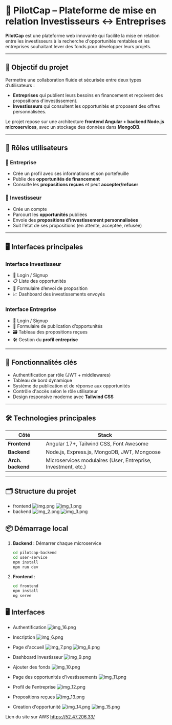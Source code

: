 # 🚀 PilotCap – Plateforme de mise en relation Investisseurs ↔ Entreprises

**PilotCap** est une plateforme web innovante qui facilite la mise en relation entre les investisseurs à la recherche d'opportunités rentables et les entreprises souhaitant lever des fonds pour développer leurs projets.

---

## 🎯 Objectif du projet

Permettre une collaboration fluide et sécurisée entre deux types d’utilisateurs :

- **Entreprises** qui publient leurs besoins en financement et reçoivent des propositions d'investissement.
- **Investisseurs** qui consultent les opportunités et proposent des offres personnalisées.

Le projet repose sur une architecture **frontend Angular + backend Node.js microservices**, avec un stockage des données dans **MongoDB**.

---

## 👥 Rôles utilisateurs

### 🏢 Entreprise
- Crée un profil avec ses informations et son portefeuille
- Publie des **opportunités de financement**
- Consulte les **propositions reçues** et peut **accepter/refuser**

### 💼 Investisseur
- Crée un compte
- Parcourt les **opportunités** publiées
- Envoie des **propositions d’investissement personnalisées**
- Suit l'état de ses propositions (en attente, acceptée, refusée)

---

## 🖥️ Interfaces principales

### Interface Investisseur
- 🔐 Login / Signup
- 📋 Liste des opportunités
- 📨 Formulaire d’envoi de proposition
- 📈 Dashboard des investissements envoyés

### Interface Entreprise
- 🔐 Login / Signup
- 🧾 Formulaire de publication d’opportunités
- 🗃️ Tableau des propositions reçues
- 🛠️ Gestion du **profil entreprise**

---

## 🧩 Fonctionnalités clés

- Authentification par rôle (JWT + middlewares)
- Tableau de bord dynamique
- Système de publication et de réponse aux opportunités
- Contrôle d'accès selon le rôle utilisateur
- Design responsive moderne avec **Tailwind CSS**

---

## 🛠️ Technologies principales

| Côté            | Stack                                                         |
|-----------------|---------------------------------------------------------------|
| **Frontend**    | Angular 17+, Tailwind CSS, Font Awesome                       |
| **Backend**     | Node.js, Express.js, MongoDB, JWT, Mongoose                   |
| **Arch. backend** | Microservices modulaires (User, Entreprise, Investment, etc.) |

---

## 🗂️ Structure du projet
- frontend
![img.png](img.png)
![img_1.png](img_1.png)
- backend
![img_2.png](img_2.png)
![img_3.png](img_3.png)

## 📦 Démarrage local
1. **Backend** : Démarrer chaque microservice 
   ```bash
   cd pilotcap-backend
   cd user-service
   npm install
   npm run dev
2. **Frontend** :
   ```bash
   cd frontend
   npm install
   ng serve


## 🖥️ Interfaces
- Authentification
![img_16.png](img_16.png)

- Inscription
![img_6.png](img_6.png)

- Page d'accueil
![img_7.png](img_7.png)
![img_8.png](img_8.png)

- Dashboard Investisseur
![img_9.png](img_9.png)

- Ajouter des fonds
![img_10.png](img_10.png)

- Page des opportunités d'ivestissements
![img_11.png](img_11.png)

- Profil de l'entreprise
![img_12.png](img_12.png)

- Propositions reçues
![img_13.png](img_13.png)

- Creation d'opportunité
![img_14.png](img_14.png)
![img_15.png](img_15.png)

Lien du site sur AWS
https://52.47.206.33/
